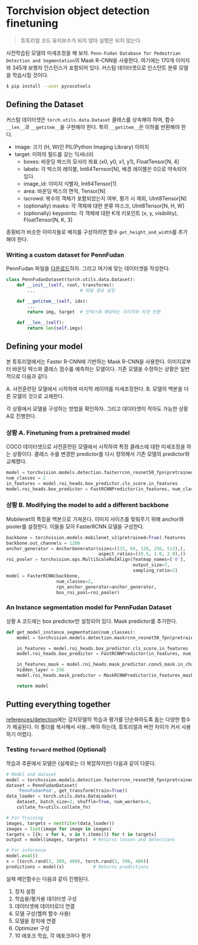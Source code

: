 # Torchvision object detection finetuning
> 튜토리얼 코드 유지보수가 되지 않아 실행은 되지 않는다.

사전학습된 모델의 미세조정을 해 보자. `Penn-Fudan Database for Pedestrian Detection and Segmentation`의 Mask R-CNN을 사용한다. 여기에는 170개 이미지와 345개 보행자 인스턴스가 포함되어 있다. 커스텀 데이터셋으로 인스턴트 분류 모델을 학습시킬 것이다.

``` bash
$ pip install --user pycocotools
```


## Defining the Dataset
커스텀 데이터셋은 `torch.utils.data.Dataset` 클래스를 상속해야 하며, 함수 `__len__`과 `__getitem__`을 구현해야 한다. 특히 `__getitem__`은 이하를 반환해야 한다.

- image: 크기 (H, W)인 PIL(Python Imaging Library) 이미지
- target: 이하의 필드를 갖는 딕셔너리
    - boxes: 바운딩 박스의 모서리 좌표 (x0, y0, x1, y1), FloatTensor[N, 4]
    - labels: 각 박스의 레이블, Int64Ternsor[N], 배경 레이블은 0으로 약속되어 있다.
    - image_id: 이미지 식별자, Int64Tensor[1]
    - area: 바운딩 박스의 면적, Tensor[N]
    - iscrowd: 복수의 객체가 포함되었는지 여부, 평가 시 제외, UInt8Tensor[N]
    - (optionally) masks: 각 객체에 대한 분류 마스크, UInt8Tensor[N, H, W]
    - (optionally) keypoints: 각 객체에 대한 K개 키포인트 (x, y, visibility), FloatTensor[N, K, 3]

종횡비가 비슷한 이미지들로 배치를 구성하려면 함수 `get_height_and_width`를 추가해야 한다.

### Writing a custom dataset for PennFudan
PennFudan 파일을 [다운로드](https://www.cis.upenn.edu/~jshi/ped_html/PennFudanPed.zip)하자. 그리고 여기에 맞는 데이터셋을 작성한다.

``` py
class PennFudanDataset(torch.utils.data.Dataset):
    def __init__(self, root, transforms):
        ...                 # 파일 경로 설정

    def __getitem__(self, idx):
        ...
        return img, target  # 인덱스에 해당하는 이미지와 타겟 반환

    def __len__(self):
        return len(self.imgs)
```


## Defining your model
본 튜토리얼에서는 Faster R-CNN에 기반하는 Mask R-CNN을 사용한다. 이미지로부터 바운딩 박스와 클래스 점수를 예측하는 모델이다. 기존 모델을 수정하는 상황은 일반적으로 다음과 같다.

A. 사전훈련된 모델에서 시작하여 마지막 레이어를 미세조정한다.
B. 모델의 백본을 다른 모델의 것으로 교체한다.

각 상황에서 모델을 구성하는 방법을 확인하자. 그리고 데이터셋이 작아도 가능한 상황 A로 진행한다.

### 상황 A. Finetuning from a pretrained model
COCO 데이터셋으로 사전훈련된 모델에서 시작하여 특정 클래스에 대한 미세조정을 하는 상황이다. 클래스 수를 변경한 predictor를 다시 정의해서 기존 모델의 predictor와 교체했다.

``` py
model = torchvision.models.detection.fasterrcnn_resnet50_fpn(pretrained=True)
num_classes = 2
in_features = model.roi_heads.box_predictor.cls_score.in_features
model.roi_heads.box_predictor = FastRCNNPredictor(in_features, num_classes)
```

### 상황 B. Modifying the model to add a different backbone
Mobilenet의 특징을 백본으로 가져온다. 이미지 사이즈를 맞춰주기 위해 anchor와 pooler를 설정한다. 이들을 모아 FasterRCNN 모델을 구성한다.

``` py
backbone = torchvision.models.mobilenet_v2(pretrained=True).features
backbone.out_channels = 1280
anchor_generator = AnchorGenerator(sizes=((32, 64, 128, 256, 512),),
                                   aspect_ratios=((0.5, 1.0, 2.0),))
roi_pooler = torchvision.ops.MultiScaleRoIAlign(featmap_names=['0'],
                                                output_size=7,
                                                sampling_ratio=2)
model = FasterRCNN(backbone,
                   num_classes=2,
                   rpn_anchor_generator=anchor_generator,
                   box_roi_pool=roi_pooler)
```

### An Instance segmentation model for PennFudan Dataset
상황 A 코드에는 box predictor만 설정되어 있다. Mask predictor를 추가한다.

``` py
def get_model_instance_segmentation(num_classes):
    model = torchvision.models.detection.maskrcnn_resnet50_fpn(pretrained=True)

    in_features = model.roi_heads.box_predictor.cls_score.in_features
    model.roi_heads.box_predictor = FastRCNNPredictor(in_features, num_classes)

    in_features_mask = model.roi_heads.mask_predictor.conv5_mask.in_channels
    hidden_layer = 256
    model.roi_heads.mask_predictor = MaskRCNNPredictor(in_features_mask, hidden_layer, num_classes)

    return model
```


## Putting everything together
[references/detection](https://github.com/pytorch/vision/tree/main/references/detection)에는 감지모델의 학습과 평가를 단순화하도록 돕는 다양한 함수가 제공된다. 이 폴더를 복사해서 사용...해야 하는데, 튜토리얼과 버전 차이가 커서 사용하기 어렵다.

### Testing `forward` method (Optional)
학습과 추론에서 모델은 (실제로는 더 복잡하지만) 다음과 같이 다룬다.

``` py
# Model and dataset
model = torchvision.models.detection.fasterrcnn_resnet50_fpn(pretrained=True)
dataset = PennFudanDataset(
    'PennFudanPed', get_transform(train=True))
data_loader = torch.utils.data.DataLoader(
    dataset, batch_size=2, shuffle=True, num_workers=4,
    collate_fn=utils.collate_fn)

# For Training
images, targets = next(iter(data_loader))
images = list(image for image in images)
targets = [{k: v for k, v in t.items()} for t in targets]
output = model(images, targets)  # Returns losses and detections

# For inference
model.eval()
x = [torch.rand(3, 300, 400), torch.rand(3, 500, 400)]
predictions = model(x)           # Returns predictions
```

실제 메인함수는 다음과 같이 진행된다.

1. 장치 설정
2. 학습용/평가용 데이터셋 구성
3. 데이터셋에 데이터로더 연결
4. 모델 구성(헬퍼 함수 사용)
5. 모델을 장치에 연결
6. Optimizer 구성
7. 10 에포크 학습, 각 에포크마다 평가

